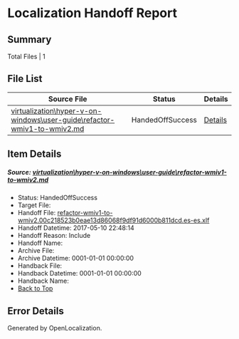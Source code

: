 # <a name='report-top'></a> Localization Handoff Report

## Summary
 Total Files | 1

## File List
 Source File | Status | Details 
 ----------- | ------ | ------- 
 [virtualization\hyper-v-on-windows\user-guide\refactor-wmiv1-to-wmiv2.md](https://github.com/Microsoft/Virtualization-Documentation-Private/blob/a424c11258e47f224e14c4349b852b9e37b7604f/virtualization/hyper-v-on-windows/user-guide/refactor-wmiv1-to-wmiv2.md) | HandedOffSuccess | [Details](#e2d6faabe77346199a5d292fcfd92cdfd63909b8236)

## Item Details
##### <a name='e2d6faabe77346199a5d292fcfd92cdfd63909b8236'></a> Source: [virtualization\hyper-v-on-windows\user-guide\refactor-wmiv1-to-wmiv2.md](https://github.com/Microsoft/Virtualization-Documentation-Private/blob/a424c11258e47f224e14c4349b852b9e37b7604f/virtualization/hyper-v-on-windows/user-guide/refactor-wmiv1-to-wmiv2.md)
* Status: HandedOffSuccess
* Target File: 
* Handoff File: [refactor-wmiv1-to-wmiv2.00c218523b0eae13d86068f9df91d6000b811dcd.es-es.xlf](https://github.com/Microsoft/Virtualization-Documentation-Private.handoff/blob/bd5f8630dcdd4d3e5b059d72090c0ad88fb21fe5/ol-handoff/Microsoft/Virtualization-Documentation-Private.es-es/live/refactor-wmiv1-to-wmiv2.00c218523b0eae13d86068f9df91d6000b811dcd.es-es.xlf)
* Handoff Datetime: 2017-05-10 22:48:14
* Handoff Reason: Include
* Handoff Name: 
* Archive File: 
* Archive Datetime: 0001-01-01 00:00:00
* Handback File: 
* Handback Datetime: 0001-01-01 00:00:00
* Handback Name: 
* [Back to Top](#report-top)


## Error Details

Generated by OpenLocalization.

